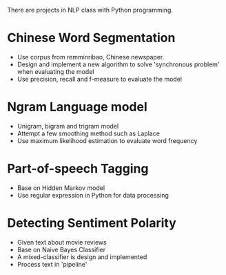 There are projects in NLP class with Python programming.

# Chinese Word Segmentation
  - Use corpus from remminribao, Chinese newspaper.
  - Design and implement a new algorithm to solve 'synchronous problem' when evaluating the model
  - Use precision, recall and f-measure to evaluate the model

# Ngram Language model
  - Unigram, bigram and trigram model
  - Attempt a few smoothing method such as Laplace
  - Use maximum likelihood estimation to evaluate word frequency

# Part-of-speech Tagging
  - Base on Hidden Markov model
  - Use regular expression in Python for data processing

# Detecting Sentiment Polarity
  - Given text about movie reviews
  - Base on Naive Bayes Classifier
  - A mixed-classifier is design and implemented
  - Process text in 'pipeline'
